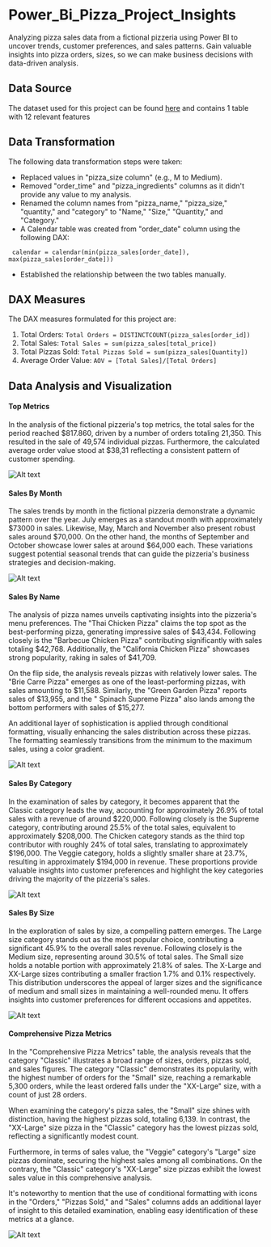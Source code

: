 # Power_Bi_Pizza_Project_Insights
Analyzing pizza sales data from a fictional pizzeria using Power BI to uncover trends, customer preferences, and sales patterns. Gain valuable insights into pizza orders, sizes, so we can make business decisions with data-driven analysis.
## Data Source
The dataset used for this project can be found [here](https://www.kaggle.com/datasets/shilongzhuang/pizza-sales) and contains 1 table with 12 relevant features
## Data Transformation
The following data transformation steps were taken:
- Replaced values in "pizza_size column" (e.g., M to Medium).
- Removed "order_time" and "pizza_ingredients" columns as it didn't provide any value to my analysis.
- Renamed the column names from "pizza_name," "pizza_size," "quantity," and "category" to "Name," "Size," "Quantity," and "Category." 
-	A Calendar table was created from "order_date" column using the following DAX:
  
` calendar = calendar(min(pizza_sales[order_date]), max(pizza_sales[order_date]))`
-	Established the relationship between the two tables manually.

## DAX Measures
The DAX measures formulated for this project are:

1.	Total Orders: `Total Orders = DISTINCTCOUNT(pizza_sales[order_id])`
2.	Total Sales: `Total Sales = sum(pizza_sales[total_price])`
3.	Total Pizzas Sold: `Total Pizzas Sold = sum(pizza_sales[Quantity])`
4.	Average Order Value: `AOV = [Total Sales]/[Total Orders]`

## Data Analysis and Visualization
#### Top Metrics
In the analysis of the fictional pizzeria's top metrics, the total sales for the period reached $817.860, driven by a number of orders totaling 21,350. This resulted in the sale of 49,574 individual pizzas. Furthermore, the calculated average order value stood at $38,31 reflecting a consistent pattern of customer spending.

![Alt text](https://github.com/jimiatro/Power_Bi_Pizza_Project_Insights/blob/main/images/1.png)
#### Sales By Month
The sales trends by month in the fictional pizzeria demonstrate a dynamic pattern over the year. July emerges as a standout month with approximately $73000 in sales. Likewise, May, March and November also present robust sales around $70,000. On the other hand, the months of September and October showcase lower sales at around $64,000 each. These variations suggest potential seasonal trends that can guide the pizzeria's business strategies and decision-making.

![Alt text](https://github.com/jimiatro/Power_Bi_Pizza_Project_Insights/blob/main/images/2.png)

#### Sales By Name
The analysis of pizza names unveils captivating insights into the pizzeria's menu preferences. The "Thai Chicken Pizza" claims the top spot as the best-performing pizza, generating impressive sales of $43,434. Following closely is the "Barbecue Chicken Pizza" contributing significantly with sales totaling $42,768. Additionally, the "California Chicken Pizza" showcases strong popularity, raking in sales of $41,709.

On the flip side, the analysis reveals pizzas with relatively lower sales. The "Brie Carre Pizza" emerges as one of the least-performing pizzas, with sales amounting to $11,588. Similarly, the "Green Garden Pizza" reports sales of $13,955, and the " Spinach Supreme Pizza" also lands among the bottom performers with sales of $15,277.

An additional layer of sophistication is applied through conditional formatting, visually enhancing the sales distribution across these pizzas. The formatting seamlessly transitions from the minimum to the maximum sales, using a color gradient.

![Alt text](https://github.com/jimiatro/Power_Bi_Pizza_Project_Insights/blob/main/images/4.png)

#### Sales By Category
In the examination of sales by category, it becomes apparent that the Classic category leads the way, accounting for approximately 26.9% of total sales with a revenue of around $220,000. Following closely is the Supreme category, contributing around 25.5% of the total sales, equivalent to approximately $208,000. The Chicken category stands as the third top contributor with roughly 24% of total sales, translating to approximately $196,000. The Veggie category, holds a slightly smaller share at 23.7%, resulting in approximately $194,000 in revenue. These proportions provide valuable insights into customer preferences and highlight the key categories driving the majority of the pizzeria's sales.

![Alt text](https://github.com/jimiatro/Power_Bi_Pizza_Project_Insights/blob/main/images/5.png)

#### Sales By Size
In the exploration of sales by size, a compelling pattern emerges. The Large size category stands out as the most popular choice, contributing a significant 45.9% to the overall sales revenue. Following closely is the Medium size, representing around 30.5% of total sales. The Small size holds a notable portion with approximately 21.8% of sales. The X-Large and XX-Large sizes contributing  a smaller fraction 1.7% and 0.1% respectively. This distribution underscores the appeal of larger sizes and the significance of medium and small sizes in maintaining a well-rounded menu. It offers insights into customer preferences for different occasions and appetites.

![Alt text](https://github.com/jimiatro/Power_Bi_Pizza_Project_Insights/blob/main/images/6.png)

#### Comprehensive Pizza Metrics
In the "Comprehensive Pizza Metrics" table, the analysis reveals that the category "Classic" illustrates a broad range of sizes, orders, pizzas sold, and sales figures. The category "Classic" demonstrates its popularity, with the highest number of orders for the "Small" size, reaching a remarkable 5,300 orders, while the least ordered falls under the "XX-Large" size, with a count of just 28 orders.

When examining the category's pizza sales, the "Small" size shines with distinction, having the highest pizzas sold, totaling 6,139. In contrast, the "XX-Large" size pizza in the "Classic" category has the lowest pizzas sold, reflecting a significantly modest count.

Furthermore, in terms of sales value, the "Veggie" category's "Large" size pizzas dominate, securing the highest sales among all combinations. On the contrary, the "Classic" category's "XX-Large" size pizzas exhibit the lowest sales value in this comprehensive analysis.

It's noteworthy to mention that the use of conditional formatting with icons in the "Orders," "Pizzas Sold," and "Sales" columns adds an additional layer of insight to this detailed examination, enabling easy identification of these metrics at a glance.

![Alt text](https://github.com/jimiatro/Power_Bi_Pizza_Project_Insights/blob/main/images/7i.png)

